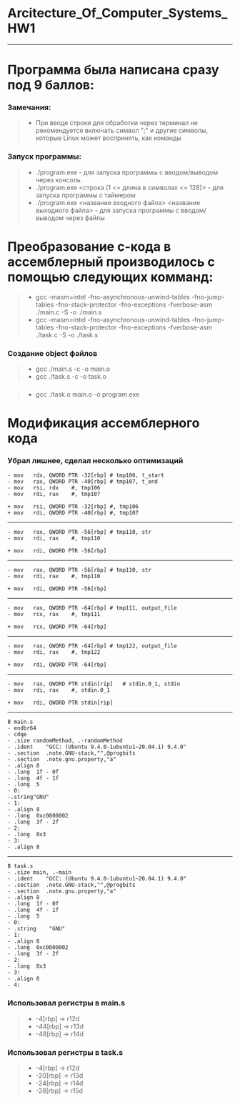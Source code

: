 # Arcitecture_Of_Computer_Systems_HW1
----
# Программа была написана сразу под 9 баллов: 
### Замечания: 
> * При вводе строки для обработки через терминал не рекомендуется включать символ ";" и другие символы, которые Linux может воспринять, как команды  

### Запуск программы: 
> * ./program.exe - для запуска программы с вводом/выводом через консоль
> * ./program.exe <строка (1 <= длина в символах <= 128)> - для запуска программы с таймером
> * ./program.exe <название входного файла> <название выходного файла> - для запуска программы с вводом/выводом через файлы

# Преобразование с-кода в ассемблерный производилось с помощью следующих комманд: 
> * gcc -masm=intel -fno-asynchronous-unwind-tables -fno-jump-tables -fno-stack-protector -fno-exceptions -fverbose-asm ./main.c -S -o ./main.s
> * gcc -masm=intel -fno-asynchronous-unwind-tables -fno-jump-tables -fno-stack-protector -fno-exceptions -fverbose-asm ./task.c -S -o ./task.s
### Создание object файлов
> * gcc ./main.s -c -o main.o
> * gcc ./task.s -c -o task.o
###
> * gcc ./task.o main.o -o program.exe

# Модификация ассемблерного кода
### Убрал лишнее, сделал несколько оптимизаций
	- mov	rdx, QWORD PTR -32[rbp]	# tmp106, t_start
	- mov	rax, QWORD PTR -40[rbp]	# tmp107, t_end
	- mov	rsi, rdx	#, tmp106
	- mov	rdi, rax	#, tmp107
  
  	+ mov	rsi, QWORD PTR -32[rbp]	#, tmp106
	+ mov	rdi, QWORD PTR -40[rbp]	#, tmp107
  ---
  	- mov	rax, QWORD PTR -56[rbp]	# tmp110, str
	- mov	rdi, rax	#, tmp110
  
  	+ mov	rdi, QWORD PTR -56[rbp]
  ---
  	- mov	rax, QWORD PTR -56[rbp]	# tmp110, str
	- mov	rdi, rax	#, tmp110
  
 	+ mov	rdi, QWORD PTR -56[rbp]
  ---
  	- mov	rax, QWORD PTR -64[rbp]	# tmp111, output_file
	- mov	rcx, rax	#, tmp111
  
  	+ mov	rcx, QWORD PTR -64[rbp]
  ---
  	- mov	rax, QWORD PTR -64[rbp]	# tmp122, output_file
	- mov	rdi, rax	#, tmp122
  
  	+ mov	rdi, QWORD PTR -64[rbp]
  ---
  	- mov	rax, QWORD PTR stdin[rip]	# stdin.0_1, stdin
	- mov	rdi, rax	#, stdin.0_1
  
  	+ mov	rdi, QWORD PTR stdin[rip]
  ---
  	В main.s
  	- endbr64
  	- cdqe
  	- .size	randomMethod, .-randomMethod
  	- .ident	"GCC: (Ubuntu 9.4.0-1ubuntu1~20.04.1) 9.4.0"
	- .section	.note.GNU-stack,"",@progbits
	- .section	.note.gnu.property,"a"
	- .align 8
	- .long	 1f - 0f
	- .long	 4f - 1f
	- .long	 5
  	- 0:
  	-.string"GNU"
  	- 1:
  	- .align 8
  	- .long	 0xc0000002
  	- .long	 3f - 2f
  	- 2:
  	- .long	 0x3
  	- 3:
  	- .align 8
  ---
  	В task.s
  	- .size	main, .-main
  	- .ident	"GCC: (Ubuntu 9.4.0-1ubuntu1~20.04.1) 9.4.0"
	- .section	.note.GNU-stack,"",@progbits
	- .section	.note.gnu.property,"a"
	- .align 8
	- .long	 1f - 0f
	- .long	 4f - 1f
	- .long	 5
  	- 0:
	- .string	 "GNU"
  	- 1:
	- .align 8
	- .long	 0xc0000002
	- .long	 3f - 2f
  	- 2:
	- .long	 0x3
  	- 3:
	- .align 8
  	- 4:
  ### Использовал регистры в main.s
> * -4[rbp] -> r12d
> * -44[rbp] -> r13d
> * -48[rbp] -> r14d
  ### Использовал регистры в task.s
> * -4[rbp] -> r12d
> * -20[rbp] -> r13d
> * -24[rbp] -> r14d
> * -28[rbp] -> r15d
